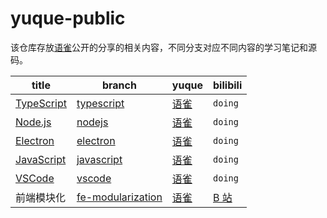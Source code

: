 # yuque-public

该仓库存放[语雀](https://www.yuque.com/huyouda)公开的分享的相关内容，不同分支对应不同内容的学习笔记和源码。

| title                                                                 | branch                                                                               | yuque                                                   | bilibili                                     |
| --------------------------------------------------------------------- | ------------------------------------------------------------------------------------ | ------------------------------------------------------- | -------------------------------------------- |
| [TypeScript](https://www.typescriptlang.org/)                         | [typescript](https://github.com/Tdahuyou/yuque-public/tree/typescript)               | [语雀](https://www.yuque.com/huyouda/typescript)        | `doing`                                      |
| [Node.js](https://nodejs.org/en)                                      | [nodejs](https://github.com/Tdahuyou/yuque-public/tree/nodejs)                       | [语雀](https://www.yuque.com/huyouda/nodejs)            | `doing`                                      |
| [Electron](https://www.electronjs.org/)                               | [electron](https://github.com/Tdahuyou/yuque-public/tree/electron)                   | [语雀](https://www.yuque.com/huyouda/electron)          | `doing`                                      |
| [JavaScript](https://developer.mozilla.org/en-US/docs/Web/JavaScript) | [javascript](https://github.com/Tdahuyou/yuque-public/tree/javascript)               | [语雀](https://www.yuque.com/huyouda/javascript)        | `doing`                                      |
| [VSCode](https://code.visualstudio.com/)                              | [vscode](https://github.com/Tdahuyou/yuque-public/tree/vscode)                       | [语雀](https://www.yuque.com/huyouda/vscode)            | `doing`                                      |
| 前端模块化                                                            | [fe-modularization](https://github.com/Tdahuyou/yuque-public/tree/fe-modularization) | [语雀](https://www.yuque.com/huyouda/fe-modularization) | [B 站](https://space.bilibili.com/407241004) |